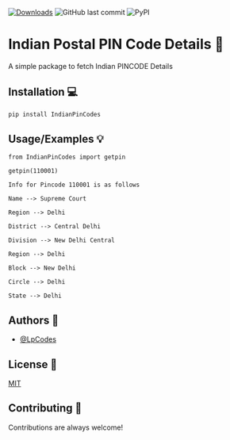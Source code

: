 [![Downloads](https://static.pepy.tech/personalized-badge/indianpincodes?period=total&units=none&left_color=grey&right_color=green&left_text=Downloads)](https://pepy.tech/project/indianpincodes)
![GitHub last commit](https://img.shields.io/github/last-commit/LpCodes/Pincode-Details?style=for-the-badge)    ![PyPI](https://img.shields.io/pypi/v/IndianPinCodes?style=for-the-badge)

# Indian Postal PIN Code Details :postbox:

A simple package to fetch Indian PINCODE Details

## Installation :computer:

```bash
pip install IndianPinCodes
```

## Usage/Examples :bulb:

```
from IndianPinCodes import getpin

getpin(110001)

Info for Pincode 110001 is as follows 

Name --> Supreme Court

Region --> Delhi

District --> Central Delhi

Division --> New Delhi Central

Region --> Delhi

Block --> New Delhi

Circle --> Delhi

State --> Delhi

```

## Authors :busts_in_silhouette:

- [@LpCodes](https://github.com/LpCodes)

## License :page_facing_up:

[MIT](https://choosealicense.com/licenses/mit/)

## Contributing :raised_hands:

Contributions are always welcome!


